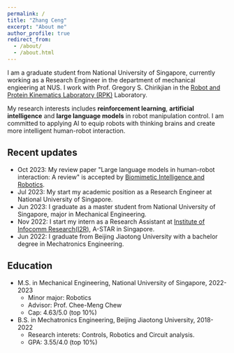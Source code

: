 ```yaml
---
permalink: /
title: "Zhang Ceng"
excerpt: "About me"
author_profile: true
redirect_from: 
  - /about/
  - /about.html
---
```


I am a graduate student from National University of Singapore, currently working as a Research Engineer in the department of mechanical engieering at NUS. I work with Prof. Gregory S. Chirikjian in the [Robot and Protein Kinematics Laboratory (RPK)](https://chirikjianlab.github.io) Laboratory.

My research interests includes **reinforcement learning**, **artificial intelligence** and **large language models** in robot manipulation control. I am committed to applying AI to equip robots with thinking brains and create more intelligent human-robot interaction.

Recent updates
------
* Oct 2023: My review paper "Large language models in human-robot interaction: A review" is accepted by [Biomimetic Intelligence and Robotics](https://www.sciencedirect.com/journal/biomimetic-intelligence-and-robotics).
* Jul 2023: My start my academic position as a Research Engineer at National University of Singapore.
* Jun 2023: I graduate as a master student from National University of Singapore, major in Mechanical Engineering.
* Nov 2022: I start my intern as a Research Assistant at [Institute of Infocomm Research(I2R)](https://www.a-star.edu.sg/i2r), A-STAR in Singapore.
* Jun 2022: I graduate from Beijing Jiaotong University with a bachelor degree in Mechatronics Engineering.

Education
------
* M.S. in Mechanical Engineering, National University of Singapore, 2022-2023
  * Minor major: Robotics            
  * Advisor: Prof. Chee-Meng Chew
  * Cap: 4.63/5.0 (top 10%)
* B.S. in Mechatronics Engineering, Beijing Jiaotong University, 2018-2022
  * Research interets: Controls, Robotics and Circuit analysis.
  * GPA: 3.55/4.0 (top 10%)
